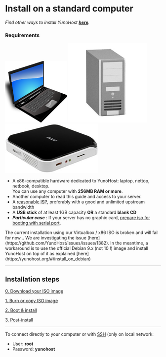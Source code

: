 # Install on a standard computer

*Find other ways to install YunoHost **[here](/install)**.*

### Requirements

<img src="/images/laptop.png" width=200>
<img src="/images/desktop.jpg">
<img src="/images/nettop.jpg">

* A x86-compatible hardware dedicated to YunoHost: laptop, nettop, netbook, desktop.    
You can use any computer with **256MB RAM or more**.
* Another computer to read this guide and access to your server.
* A [reasonable ISP](/isp), preferably with a good and unlimited upstream bandwidth
* A **USB stick** of at least 1GB capacity **OR** a standard **blank CD**
* ***Particular case*** : If your server has no graphic card, [prepare iso for booting with serial port](https://github.com/luffah/debian-mkserialiso).

<div class="alert alert-danger" markdown="1">
The current installation using our Virtualbox / x86 ISO is broken and will fail for now... We are investigating the issue [here](https://github.com/YunoHost/issues/issues/1382). In the meantime, a workaround is to use the official Debian 9.x (not 10 !) image and install YunoHost on top of it as explained [here](https://yunohost.org/#/install_on_debian)
</div>

---

## Installation steps


<a class="btn btn-lg btn-default" href="/images">0. Download your ISO image</a>

<a class="btn btn-lg btn-default" href="/burn_or_copy_iso">1. Burn or copy ISO image</a>

<a class="btn btn-lg btn-default" href="/boot_and_graphical_install">2. Boot & install</a>

<a class="btn btn-lg btn-default" href="/postinstall">3. Post-install</a>

---

To connect directly to your computer or with [SSH](/ssh) (only on local network:
* User: **root**
* Password: **yunohost**

